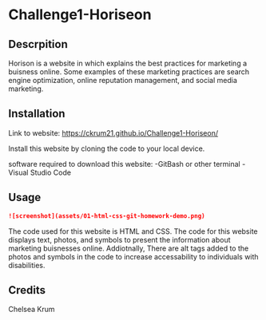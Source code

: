 # Challenge1-Horiseon

## Descrpition
Horison is a website in which explains the best practices for marketing a buisness online. Some examples of these marketing practices are search engine optimization, online reputation management, and social media marketing.

## Installation
Link to website: https://ckrum21.github.io/Challenge1-Horiseon/ 

Install this website by cloning the code to your local device.

software required to download this website:
-GitBash or other terminal
-Visual Studio Code

## Usage
```md
![screenshot](assets/01-html-css-git-homework-demo.png)
```

The code used for this website is HTML and CSS.
The code for this website displays text, photos, and symbols to present the information about marketing buisnesses online.
Addiotnally, There are alt tags added to the photos and symbols in the code to increase accessability to individuals with disabilities.

## Credits

Chelsea Krum
